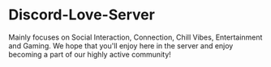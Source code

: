 # Discord-Love-Server
Mainly focuses on Social Interaction, Connection, Chill Vibes, Entertainment and Gaming. We hope that you'll enjoy here in the server and enjoy becoming a part of our highly active community!
